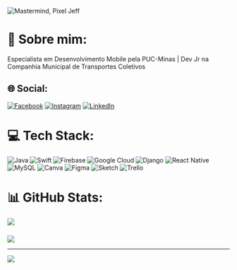 ![Mastermind, Pixel Jeff](https://i.pinimg.com/originals/83/f6/5e/83f65e8c6efc88fabfcfbb11cf63bd8a.gif)

# 💫 Sobre mim:
Especialista em Desenvolvimento Mobile pela PUC-Minas | Dev Jr na Companhia Municipal de Transportes Coletivos


## 🌐 Social:
[![Facebook](https://img.shields.io/badge/Facebook-%231877F2.svg?logo=Facebook&logoColor=white)](https://facebook.com/Nascimento.jms) [![Instagram](https://img.shields.io/badge/Instagram-%23E4405F.svg?logo=Instagram&logoColor=white)](https://instagram.com/Nascimento.jms) [![LinkedIn](https://img.shields.io/badge/LinkedIn-%230077B5.svg?logo=linkedin&logoColor=white)](https://linkedin.com/in/nascimento-jms)

# 💻 Tech Stack:
![Java](https://img.shields.io/badge/java-%23ED8B00.svg?style=flat&logo=java&logoColor=white) ![Swift](https://img.shields.io/badge/swift-F54A2A?style=flat&logo=swift&logoColor=white) ![Firebase](https://img.shields.io/badge/firebase-%23039BE5.svg?style=flat&logo=firebase) ![Google Cloud](https://img.shields.io/badge/Google%20Cloud-%234285F4.svg?style=flat&logo=google-cloud&logoColor=white) ![Django](https://img.shields.io/badge/django-%23092E20.svg?style=flat&logo=django&logoColor=white) ![React Native](https://img.shields.io/badge/react_native-%2320232a.svg?style=flat&logo=react&logoColor=%2361DAFB) ![MySQL](https://img.shields.io/badge/mysql-%2300f.svg?style=flat&logo=mysql&logoColor=white) ![Canva](https://img.shields.io/badge/Canva-%2300C4CC.svg?style=flat&logo=Canva&logoColor=white) 	![Figma](https://img.shields.io/badge/figma-%23F24E1E.svg?style=flat&logo=figma&logoColor=white) ![Sketch](https://img.shields.io/badge/Sketch-FFB387?style=flat&logo=sketch&logoColor=black) ![Trello](https://img.shields.io/badge/Trello-%23026AA7.svg?style=flat&logo=Trello&logoColor=white)
# 📊 GitHub Stats:
<!-- ![](https://github-readme-stats.vercel.app/api?username=JoaomtsBR&theme=chartreuse-dark&hide_border=false&include_all_commits=true&count_private=false)<br/> -->
![](https://github-readme-streak-stats.herokuapp.com/?user=JoaomtsBR&theme=chartreuse-dark&hide_border=false)<br/>
<!-- ![](https://github-readme-stats.vercel.app/api/top-langs/?username=JoaomtsBR&theme=chartreuse-dark&hide_border=false&include_all_commits=true&count_private=false&layout=compact) -->

### 
![](https://quotes-github-readme.vercel.app/api?type=vetical&theme=radical)

---
[![](https://visitcount.itsvg.in/api?id=JoaomtsBR&icon=5&color=3)](https://visitcount.itsvg.in)

<!-- Proudly created with GPRM ( https://gprm.itsvg.in ) -->
